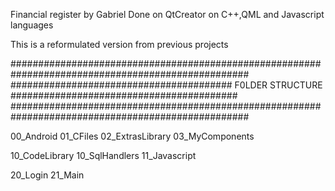 Financial register by Gabriel
Done on QtCreator on C++,QML and Javascript languages

This is a reformulated version from previous projects

###################################################################################################
######################################## F0LDER STRUCTURE #########################################
###################################################################################################

00_Android
01_CFiles
02_ExtrasLibrary
03_MyComponents

10_CodeLibrary
10_SqlHandlers
11_Javascript

20_Login
21_Main

